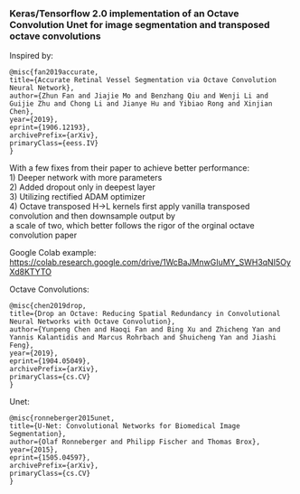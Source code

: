 ### Keras/Tensorflow 2.0 implementation of an Octave Convolution Unet for image segmentation and transposed octave convolutions

Inspired by:

    @misc{fan2019accurate,
    title={Accurate Retinal Vessel Segmentation via Octave Convolution Neural Network},
    author={Zhun Fan and Jiajie Mo and Benzhang Qiu and Wenji Li and Guijie Zhu and Chong Li and Jianye Hu and Yibiao Rong and Xinjian Chen},
    year={2019},
    eprint={1906.12193},
    archivePrefix={arXiv},
    primaryClass={eess.IV}
    }


With a few fixes from their paper to achieve better performance:  
    1) Deeper network with more parameters    
    2) Added dropout only in deepest layer  
    3) Utilizing rectified ADAM optimizer  
    4) Octave transposed H→L kernels first apply vanilla transposed convolution and then downsample output by   
    a scale of two, which better follows the rigor of the orginal octave convolution paper   

Google Colab example: https://colab.research.google.com/drive/1WcBaJMnwGIuMY_SWH3qNI5OyXd8KTYTO
    
Octave Convolutions:

    @misc{chen2019drop,
    title={Drop an Octave: Reducing Spatial Redundancy in Convolutional Neural Networks with Octave Convolution},
    author={Yunpeng Chen and Haoqi Fan and Bing Xu and Zhicheng Yan and Yannis Kalantidis and Marcus Rohrbach and Shuicheng Yan and Jiashi Feng},
    year={2019},
    eprint={1904.05049},
    archivePrefix={arXiv},
    primaryClass={cs.CV}
    }
    
Unet:

    @misc{ronneberger2015unet,
    title={U-Net: Convolutional Networks for Biomedical Image Segmentation},
    author={Olaf Ronneberger and Philipp Fischer and Thomas Brox},
    year={2015},
    eprint={1505.04597},
    archivePrefix={arXiv},
    primaryClass={cs.CV}
    }

